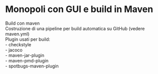# Monopoli con GUI e build in Maven

Build con maven<br>
Costruzione di una pipeline per build automatica su GitHub (vedere maven.yml)<br>
Plugin usati per build:<br>
    - checkstyle<br>
    - jacoco<br>
    - maven-jar-plugin<br>
    - maven-pmd-plugin<br>
    - spotbugs-maven-plugin<br>
